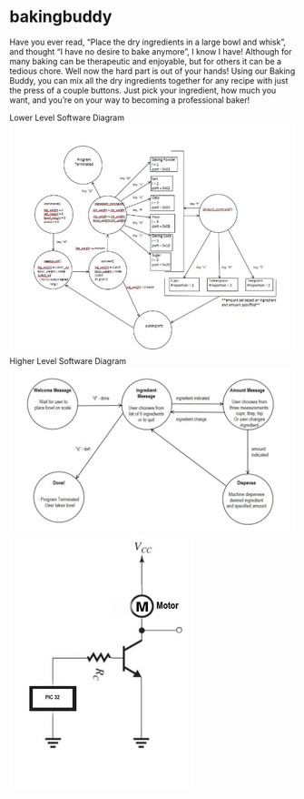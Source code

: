 # bakingbuddy
Have you ever read, “Place the dry ingredients in a large bowl and whisk”, and thought “I have no desire to bake anymore”, I know I have! Although for many baking can be therapeutic and enjoyable, but for others it can be a tedious chore. Well now the hard part is out of your hands! Using our Baking Buddy, you can mix all the dry ingredients together for any recipe with just the press of a couple buttons. Just pick your ingredient, how much you want, and you’re on your way to becoming a professional baker!

Lower Level Software Diagram
![Low Level Software](/images/Lower-Level-Software-Diagram.jpeg)
Higher Level Software Diagram
![Higher Level Software](/images/Higher-Level-Software-Diagram.jpeg)
![PIC32 Motor Driver Schematic](/images/Pic-32-Schematic.jpeg)